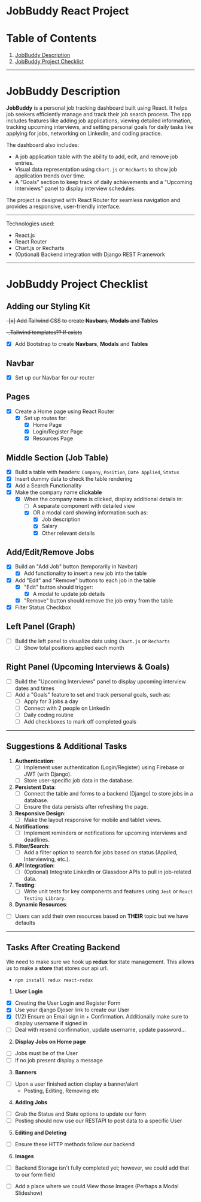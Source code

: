 # JobBuddy React Project

# Table of Contents
1) [JobBuddy Description](#jobbuddy-description)
1) [JobBuddy Project Checklist](#jobbuddy-project-checklist)

---

# JobBuddy Description

**JobBuddy** is a personal job tracking dashboard built using React. It helps job seekers efficiently manage and track their job search process. The app includes features like adding job applications, viewing detailed information, tracking upcoming interviews, and setting personal goals for daily tasks like applying for jobs, networking on LinkedIn, and coding practice.

The dashboard also includes:
- A job application table with the ability to add, edit, and remove job entries.
- Visual data representation using `Chart.js` or `Recharts` to show job application trends over time.
- A "Goals" section to keep track of daily achievements and a "Upcoming Interviews" panel to display interview schedules.

The project is designed with React Router for seamless navigation and provides a responsive, user-friendly interface.

---

Technologies used:
- React.js
- React Router
- Chart.js or Recharts
- (Optional) Backend integration with Django REST Framework

--- 

# JobBuddy Project Checklist

## Adding our Styling Kit
~~-[x] Add Tailwind CSS to create **Navbars**, **Modals** and **Tables**~~

~~-[ ](Optional) Tailwind templates?? If exists~~

- [x] Add  Bootstrap to create **Navbars**, **Modals** and **Tables**

## Navbar 
- [x] Set up our Navbar for our router 

## Pages
- [x] Create a Home page using React Router
  - [x] Set up routes for:
    - [x] Home Page
    - [x] Login/Register Page
    - [x] Resources Page

## Middle Section (Job Table)
- [x] Build a table with headers: `Company`, `Position`, `Date Applied`, `Status`
- [x] Insert dummy data to check the table rendering
- [x] Add a Search Functionality 
- [x] Make the company name **clickable**
  - [x] When the company name is clicked, display additional details in:
    - [ ] A separate component with detailed view
    - [x] OR a modal card showing information such as:
      - [x] Job description
      - [x] Salary
      - [x] Other relevant details

## Add/Edit/Remove Jobs
- [x] Build an "Add Job" button (temporarily in Navbar)
  - [x] Add functionality to insert a new job into the table
- [x] Add "Edit" and "Remove" buttons to each job in the table
  - [x] "Edit" button should trigger:
    - [x] A modal to update job details
  - [x] "Remove" button should remove the job entry from the table
- [x] Filter Status Checkbox

## Left Panel (Graph)
- [ ] Build the left panel to visualize data using `Chart.js` or `Recharts`
  - [ ] Show total positions applied each month

## Right Panel (Upcoming Interviews & Goals)
- [ ] Build the "Upcoming Interviews" panel to display upcoming interview dates and times
- [ ] Add a "Goals" feature to set and track personal goals, such as:
  - [ ] Apply for 3 jobs a day
  - [ ] Connect with 2 people on LinkedIn
  - [ ] Daily coding routine
  - [ ] Add checkboxes to mark off completed goals

---

## Suggestions & Additional Tasks

1. **Authentication**:
   - [ ] Implement user authentication (Login/Register) using Firebase or JWT (with Django).
   - [ ] Store user-specific job data in the database.

2. **Persistent Data**:
   - [ ] Connect the table and forms to a backend (Django) to store jobs in a database.
   - [ ] Ensure the data persists after refreshing the page.

3. **Responsive Design**:
   - [ ] Make the layout responsive for mobile and tablet views.

4. **Notifications**:
   - [ ] Implement reminders or notifications for upcoming interviews and deadlines.

5. **Filter/Search**:
   - [ ] Add a filter option to search for jobs based on status (Applied, Interviewing, etc.).

6. **API Integration**:
   - [ ] (Optional) Integrate LinkedIn or Glassdoor APIs to pull in job-related data.

7. **Testing**:
   - [ ] Write unit tests for key components and features using `Jest` or `React Testing Library`.

8. **Dynamic Resources**:
  - [ ] Users can add their own resources based on **THEIR** topic but we have defaults

---

## Tasks After Creating Backend

We need to make sure we hook up **redux** for state management. This allows us to make a **store** that stores our api url.
- `npm install redux react-redux`

1. **User Login**
  - [x] Creating the User Login and Register Form 
  - [x] Use your django Djoser link to create our User 
  - [x] (1/2) Ensure an Email sign in  + Confirmation. Additionally make sure to display username if signed in 
  - [ ] Deal with resend confirmation, update username, update password...

2. **Display Jobs on Home page**
  - [ ] Jobs must be of the User
  - [ ] If no job present display a message 

3. **Banners**
  - [ ] Upon a user finished action display a banner/alert 
    - Posting, Editing, Removing etc

4. **Adding Jobs**
  - [ ] Grab the Status and State options to update our form
  - [ ] Posting should now use our RESTAPI to post data to a specific User 

5. **Editing and Deleting**
  - [ ] Ensure these HTTP methods follow our backend 

6. **Images**
  - [ ] Backend Storage isn't fully completed yet; however, we could add that to our form field
  - [ ] Add a place where we could View those Images (Perhaps a Modal Slideshow)


